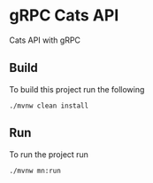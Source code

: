 # gRPC Cats API
Cats API with gRPC

## Build
To build this project run the following

`./mvnw clean install`

## Run
To run the project run

`./mvnw mn:run`
